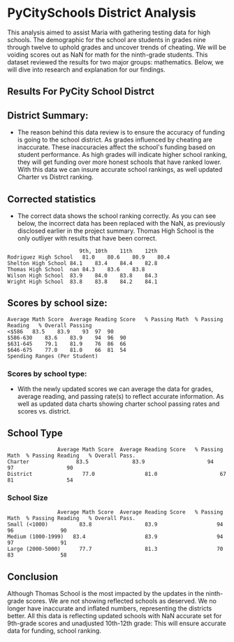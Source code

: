 
# **PyCitySchools District Analysis** 
This analysis aimed to assist Maria with gathering testing data for high schools. The demographic for the school are students in grades nine through twelve to uphold grades and uncover trends of cheating. We will be voiding scores out as NaN for math for the ninth-grade students. This dataset reviewed the results for two major groups: mathematics. Below, we will dive into research and explanation for our findings. 

## Results For PyCity School Distrct 
## District Summary:
- The reason behind this data review is to ensure the accuracy of funding is going to the school district. 
 As grades influenced by cheating are inaccurate. These inaccuracies affect the school's funding based on
 student performance. As high grades will indicate higher school ranking, they will get funding over more 
 honest schools that have ranked lower. With this data we can insure accurate school rankings, as well updated 
 Charter vs Distrct ranking. 

## Corrected statistics  
- The correct data shows the school ranking correctly. As you can see below, the incorrect data has been replaced with the NaN, 
as previously disclosed earlier in the project summary. Thomas High School is the only outliyer with results that have been correct. 
```
                       9th,	10th	11th	12th
Rodriguez High School	81.0	80.6	80.9	80.4
Shelton High School	84.1	83.4	84.4	82.8
Thomas High School	nan	84.3	83.6	83.8
Wilson High School	83.9	84.0	83.8	84.3
Wright High School	83.8	83.8	84.2	84.1

```
## Scores by school size:
```
Average Math Score	Average Reading Score	% Passing Math	% Passing Reading	% Overall Passing
<$586	83.5	83.9	93	97	90
$586-630	83.6	83.9	94	96	90
$631-645	79.1	81.9	76	86	66
$646-675	77.0	81.0	66	81	54
Spending Ranges (Per Student)					
```
### Scores by school type:
- With the newly updated scores we can average the data for grades, average reading, and passing rate(s)
to reflect accurate information. As well as updated data charts showing charter school passing rates and scores vs. district.

## School Type
```
                Average Math Score	Average Reading Score	% Passing Math	% Passing Reading	% Overall Pass.
Charter	              83.5	            83.9	                94	             97	                90
District	            77.0	            81.0	                67	             81	                54
``` 
### School Size
```
                Average Math Score	Average Reading Score	% Passing Math	% Passing Reading	% Overall Pass.
Small (<1000)	       83.8	                83.9	               94	            96	             90
Medium (1000-1999)	 83.4	                83.9	               94	            97	             91
Large (2000-5000)	   77.7	                81.3	               70	            83	             58
```
## Conclusion 
Although Thomas School is the most impacted by the updates in the ninth-grade scores. We are not showing reflected schools as deserved. 
We no longer have inaccurate and inflated numbers, representing the districts better. All this data is reflecting 
updated schools with  NaN accurate set for 9th-grade scores and unadjusted 10th-12th grade: This will ensure accurate data for funding, school ranking. 
